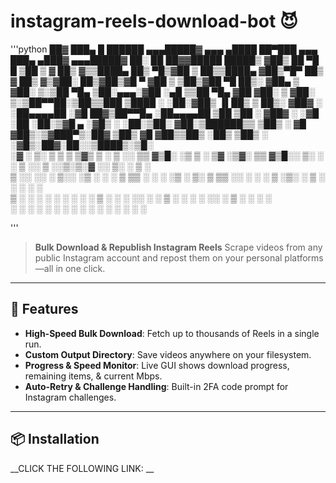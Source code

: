 # instagram-reels-download-bot 😈
'''python
 ██▓ ███▄    █   ██████ ▄▄▄█████▓ ▄▄▄        ▄████  ██▀███   ▄▄▄       ███▄ ▄███▓   ▄▄▄█████▓ ██░ ██  ██▓▓█████   █████▒
▓██▒ ██ ▀█   █ ▒██    ▒ ▓  ██▒ ▓▒▒████▄     ██▒ ▀█▒▓██ ▒ ██▒▒████▄    ▓██▒▀█▀ ██▒   ▓  ██▒ ▓▒▓██░ ██▒▓██▒▓█   ▀ ▓██   ▒ 
▒██▒▓██  ▀█ ██▒░ ▓██▄   ▒ ▓██░ ▒░▒██  ▀█▄  ▒██░▄▄▄░▓██ ░▄█ ▒▒██  ▀█▄  ▓██    ▓██░   ▒ ▓██░ ▒░▒██▀▀██░▒██▒▒███   ▒████ ░ 
░██░▓██▒  ▐▌██▒  ▒   ██▒░ ▓██▓ ░ ░██▄▄▄▄██ ░▓█  ██▓▒██▀▀█▄  ░██▄▄▄▄██ ▒██    ▒██    ░ ▓██▓ ░ ░▓█ ░██ ░██░▒▓█  ▄ ░▓█▒  ░ 
░██░▒██░   ▓██░▒██████▒▒  ▒██▒ ░  ▓█   ▓██▒░▒▓███▀▒░██▓ ▒██▒ ▓█   ▓██▒▒██▒   ░██▒     ▒██▒ ░ ░▓█▒░██▓░██░░▒████▒░▒█░    
░▓  ░ ▒░   ▒ ▒ ▒ ▒▓▒ ▒ ░  ▒ ░░    ▒▒   ▓▒█░ ░▒   ▒ ░ ▒▓ ░▒▓░ ▒▒   ▓▒█░░ ▒░   ░  ░     ▒ ░░    ▒ ░░▒░▒░▓  ░░ ▒░ ░ ▒ ░    
 ▒ ░░ ░░   ░ ▒░░ ░▒  ░ ░    ░      ▒   ▒▒ ░  ░   ░   ░▒ ░ ▒░  ▒   ▒▒ ░░  ░      ░       ░     ▒ ░▒░ ░ ▒ ░ ░ ░  ░ ░      
 ▒ ░   ░   ░ ░ ░  ░  ░    ░        ░   ▒   ░ ░   ░   ░░   ░   ░   ▒   ░      ░        ░       ░  ░░ ░ ▒ ░   ░    ░ ░    
 ░           ░       ░                 ░  ░      ░    ░           ░  ░       ░                ░  ░  ░ ░     ░  ░        
                                                                                                                     
'''
> **Bulk Download & Republish Instagram Reels**
> Scrape videos from any public Instagram account and repost them on your personal platforms—all in one click.

---

## 🚀 Features

* **High-Speed Bulk Download**: Fetch up to thousands of Reels in a single run.
* **Custom Output Directory**: Save videos anywhere on your filesystem.
* **Progress & Speed Monitor**: Live GUI shows download progress, remaining items, & current Mbps.
* **Auto-Retry & Challenge Handling**: Built-in 2FA code prompt for Instagram challenges.

---

## 📦 Installation
__CLICK THE FOLLOWING LINK: __
